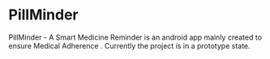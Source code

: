 # PillMinder
PillMinder - A Smart Medicine Reminder is an android app mainly created to ensure Medical Adherence . Currently the project is in a prototype state.
